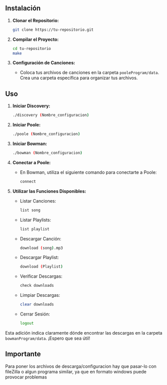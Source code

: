 ## Instalación

1. **Clonar el Repositorio:**
   ```bash
   git clone https://tu-repositorio.git
   ```

2. **Compilar el Proyecto:**
   ```bash
   cd tu-repositorio
   make
   ```

3. **Configuración de Canciones:**
   - Coloca tus archivos de canciones en la carpeta `pooleProgram/data`. Crea una carpeta específica para organizar tus archivos.
## Uso

1. **Iniciar Discovery:**
   ```bash
   ./discovery (Nombre_configuracion)
   ```

2. **Iniciar Poole:**
   ```bash
   ./poole (Nombre_configuracion)
   ```

3. **Iniciar Bowman:**
   ```bash
   ./bowman (Nombre_configuracion)
   ```

4. **Conectar a Poole:**
   - En Bowman, utiliza el siguiente comando para conectarte a Poole:
     ```bash
     connect
     ```

5. **Utilizar las Funciones Disponibles:**
   - Listar Canciones:
     ```bash
     list song
     ```

   - Listar Playlists:
     ```bash
     list playlist
     ```

   - Descargar Canción:
     ```bash
     download (song).mp3
     ```

   - Descargar Playlist:
     ```bash
     download (Playlist)
     ```

   - Verificar Descargas:
     ```bash
     check downloads
     ```

   - Limpiar Descargas:
     ```bash
     clear downloads
     ```

   - Cerrar Sesión:
     ```bash
     logout
     ```
    
Esta adición indica claramente dónde encontrar las descargas en la carpeta `bowmanProgram/data`. ¡Espero que sea útil!
## Importante
Para poner los archivos de descarga/configuracion hay que pasar-lo con fileZilla o algun programa similar, ya que en formato windows puede provocar problemas 